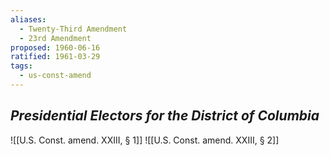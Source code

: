 ```yaml
---
aliases:
  - Twenty-Third Amendment
  - 23rd Amendment
proposed: 1960-06-16
ratified: 1961-03-29
tags:
  - us-const-amend
---
```

## *Presidential Electors for the District of Columbia*

![[U.S. Const. amend. XXIII, § 1]]
![[U.S. Const. amend. XXIII, § 2]]
